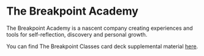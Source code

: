 # The Breakpoint Academy

The Breakpoint Academy is a nascent company creating experiences and tools for self-reflection, discovery and personal growth.

You can find The Breakpoint Classes card deck supplemental material [here](classes/index.md).